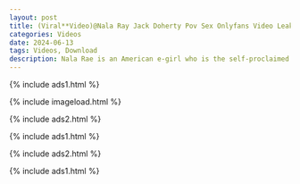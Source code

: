 ```yaml
---
layout: post
title: (Viral**Video)@Nala Ray Jack Doherty Pov Sex Onlyfans Video Leaked
categories: Videos
date: 2024-06-13
tags: Videos, Download
description: Nala Rae is an American e-girl who is the self-proclaimed "Ahegao Queen, Streamer, Daddy's Girl". She has over 500k followers on Twitter and nearly 1 million followers on Instagram where she posts exciting cosplay content. She maintains an OnlyFans account that contains sexually explicit videos and photos. See more of them here.
---
```

{% include ads1.html %}

{% include imageload.html %}

{% include ads2.html %}

{% include ads1.html %}

{% include ads2.html %}

{% include ads1.html %}
